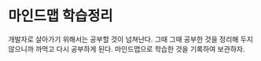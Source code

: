 # 마인드맵 학습정리

개발자로 살아가기 위해서는 공부할 것이 넘쳐난다.
그때 그때 공부한 것을 정리해 두지 않으니까 까먹고 다시 공부하게 된다.
마인드맵으로 학습한 것을 기록하여 보관하자.
